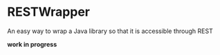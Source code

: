 # RESTWrapper
An easy way to wrap a Java library so that it is accessible through REST

**work in progress**
